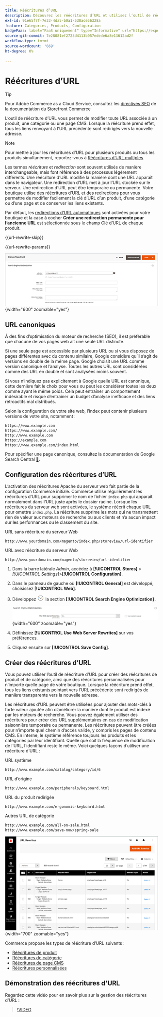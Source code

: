 ```yaml
---
title: Réécritures d’URL
description: Découvrez les réécritures d’URL et utilisez l’outil de réécriture d’URL de Commerce pour modifier les URL associées à un produit, une catégorie ou une page CMS.
exl-id: 91e65f7f-7e33-4da5-b0a1-538ace56328a
feature: Categories, Products, Configuration
badgePaas: label="PaaS uniquement" type="Informative" url="https://experienceleague.adobe.com/en/docs/commerce/user-guides/product-solutions" tooltip="S’applique uniquement aux projets Adobe Commerce on Cloud (infrastructure PaaS gérée par Adobe) et aux projets On-premise."
source-git-commit: 7e28081ef2723d4113b957edede6a8e13612ad2f
workflow-type: tm+mt
source-wordcount: '669'
ht-degree: 0%

---
```


# Réécritures d’URL

>[!TIP]
>
>Pour Adobe Commerce as a Cloud Service, consultez les [directives SEO](https://experienceleague.adobe.com/developer/commerce/storefront/setup/seo/indexing/) de la documentation du Storefront Commerce

L’outil de réécriture d’URL vous permet de modifier toute URL associée à un produit, une catégorie ou une page CMS. Lorsque la réécriture prend effet, tous les liens renvoyant à l’URL précédente sont redirigés vers la nouvelle adresse.

>[!NOTE]
>
>Pour mettre à jour les réécritures d’URL pour plusieurs produits ou tous les produits simultanément, reportez-vous à [Réécritures d’URL multiples](url-rewrite-product.md#multiple-url-rewrites).

Les termes _réécriture_ et _redirection_ sont souvent utilisés de manière interchangeable, mais font référence à des processus légèrement différents. Une réécriture d’URL modifie la manière dont une URL apparaît dans le navigateur. Une redirection d’URL met à jour l’URL stockée sur le serveur. Une redirection d’URL peut être temporaire ou permanente. Votre boutique utilise des réécritures d’URL et des redirections pour vous permettre de modifier facilement la clé d’URL d’un produit, d’une catégorie ou d’une page et de conserver les liens existants.

Par défaut, les [redirections d’URL automatiques](url-redirect-product-automatic.md) sont activées pour votre boutique et la case à cocher **Créer une redirection permanente pour l’ancienne URL** est sélectionnée sous le champ Clé d’URL de chaque produit.

{{url-rewrite-skip}}

{{url-rewrite-params}}

![Optimisation du moteur de recherche - Créer une redirection URL permanente](./assets/product-search-engine-optimization-create-permanent-redirect.png){width="600" zoomable="yes"}

## URL canoniques

À des fins d’optimisation du moteur de recherche (SEO), il est préférable que chacune de vos pages web ait une seule URL distincte.

Si une seule page est accessible par plusieurs URL ou si vous disposez de pages différentes avec du contenu similaire, Google considère qu’il s’agit de versions en double de la même page. Google choisit une URL comme version canonique et l’analyse. Toutes les autres URL sont considérées comme des URL en double et sont analysées moins souvent.

Si vous n’indiquez pas explicitement à Google quelle URL est canonique, cette dernière fait le choix pour vous ou peut les considérer toutes les deux comme ayant le même poids. Cela peut entraîner un comportement indésirable et risque d’entraîner un budget d’analyse inefficace et des liens rétroactifs mal distribués.

Selon la configuration de votre site web, l’index peut contenir plusieurs versions de votre site, notamment :

    https://www.example.com
    https://www.example.com/
    http://www.example.com
    https://example.com
    https://www.example.com/index.html

Pour spécifier une page canonique, consultez la documentation de Google Search Central [&#128279;](https://developers.google.com/search/docs/crawling-indexing/consolidate-duplicate-urls).

## Configuration des réécritures d’URL

L’activation des réécritures Apache du serveur web fait partie de la configuration Commerce initiale. Commerce utilise régulièrement les réécritures d’URL pour supprimer le nom de fichier `index.php` qui apparaît normalement dans l’URL juste après le dossier racine. Lorsque les réécritures du serveur web sont activées, le système réécrit chaque URL pour omettre `index.php`. La réécriture supprime les mots qui ne transmettent rien de valeur aux moteurs de recherche ou aux clients et n’a aucun impact sur les performances ou le classement du site.

URL sans réécriture du serveur Web

    http://www.yourdomain.com/magento/index.php/storeview/url-identifier

URL avec réécriture du serveur Web

    http://www.yourdomain.com/magento/storeview/url-identifier

1. Dans la barre latérale _Admin_, accédez à **[!UICONTROL Stores]** > _[!UICONTROL Settings]_>**[!UICONTROL Configuration]**.

1. Dans le panneau de gauche où **[!UICONTROL General]** est développé, choisissez **[!UICONTROL Web]**.

1. Développez ![Sélecteur d’extension](../assets/icon-display-expand.png) la section **[!UICONTROL Search Engine Optimization]** .

   ![Configuration générale - Optimisation du moteur de recherche web](../configuration-reference/general/assets/web-search-engine-optimization.png){width="600" zoomable="yes"}

1. Définissez **[!UICONTROL Use Web Server Rewrites]** sur vos préférences.

1. Cliquez ensuite sur **[!UICONTROL Save Config]**.

## Créer des réécritures d’URL

Vous pouvez utiliser l’outil de réécriture d’URL pour créer des réécritures de produit et de catégorie, ainsi que des réécritures personnalisées pour n’importe quelle page de votre boutique. Lorsque la réécriture prend effet, tous les liens existants pointant vers l’URL précédente sont redirigés de manière transparente vers la nouvelle adresse.

Les réécritures d’URL peuvent être utilisées pour ajouter des mots-clés à forte valeur ajoutée afin d’améliorer la manière dont le produit est indexé par les moteurs de recherche. Vous pouvez également utiliser des réécritures pour créer des URL supplémentaires en cas de modification saisonnière temporaire ou permanente. Les réécritures peuvent être créées pour n’importe quel chemin d’accès valide, y compris les pages de contenu CMS. En interne, le système référence toujours les produits et les catégories par leur identifiant. Quelle que soit la fréquence de modification de l’URL, l’identifiant reste le même. Voici quelques façons d’utiliser une réécriture d’URL :

URL système

    http://www.example.com/catalog/category/id/6

URL d’origine

    http://www.example.com/peripherals/keyboard.html

URL du produit redirigée

    http://www.example.com/ergonomic-keyboard.html

Autres URL de catégorie

    http://www.example.com/all-on-sale.html
    http://www.example.com/save-now/spring-sale

![L’URL réécrit la grille](./assets/url-rewrites.png){width="700" zoomable="yes"}

Commerce propose les types de réécriture d’URL suivants :

* [Réécritures de produit](url-rewrite-product.md)
* [Réécritures de catégorie](url-rewrite-category.md)
* [Réécritures de page CMS](url-rewrite-cms-page.md)
* [Réécritures personnalisées](url-rewrite-custom.md)

## Démonstration des réécritures d&#39;URL

Regardez cette vidéo pour en savoir plus sur la gestion des réécritures d’URL :

>[!VIDEO](https://video.tv.adobe.com/v/343751?quality=12&learn=on)
